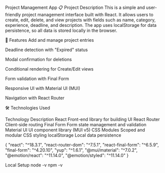 Project Management App
📋 Project Description
This is a simple and user-friendly project management interface built with React. It allows users to create, edit, delete, and view projects with fields such as name, category, experience, deadline, and description. The app uses localStorage for data persistence, so all data is stored locally in the browser.

🚀 Features
Add and manage project entries

Deadline detection with "Expired" status

Modal confirmation for deletions

Conditional rendering for Create/Edit views

Form validation with Final Form

Responsive UI with Material UI (MUI)

Navigation with React Router

🛠️ Technologies Used

Technology	Description
React	Front-end library for building UI
React Router	Client-side routing
Final Form	Form state management and validation
Material UI	UI component library (MUI v5)
CSS Modules	Scoped and modular CSS styling
localStorage	Local data persistence

{
"react": "^18.3.1",
"react-router-dom": "^7.5.1",
"react-final-form": "^6.5.9",
"final-form": "^4.20.10",
"yup": "^1.6.1",
"@mui/material": "^7.0.2",
"@emotion/react": "^11.14.0",
"@emotion/styled": "^11.14.0"
}


Local Setup
node -v
npm -v